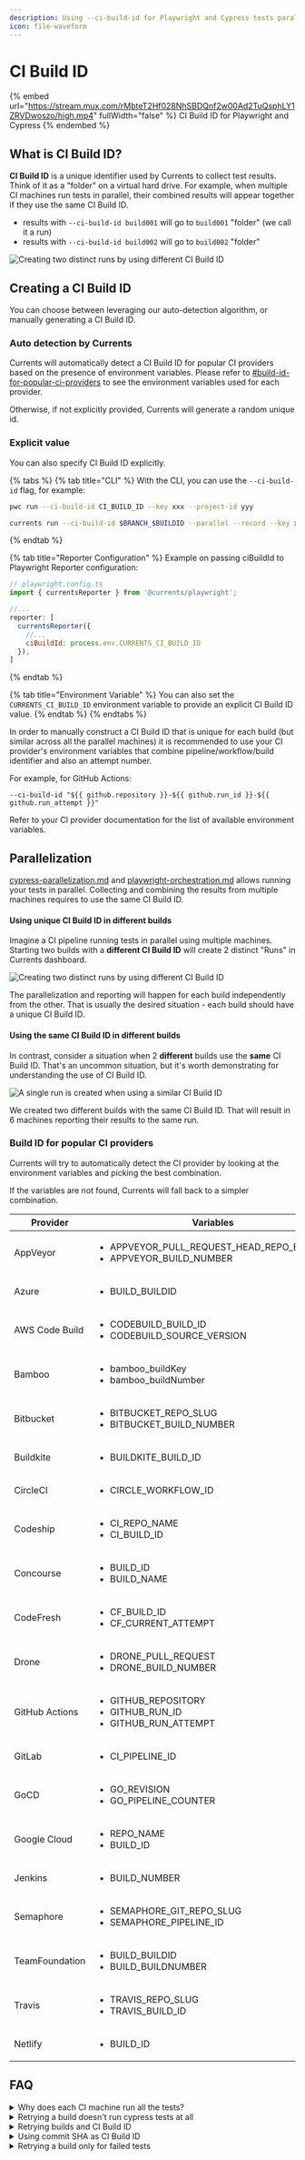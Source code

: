 ```yaml
---
description: Using --ci-build-id for Playwright and Cypress tests parallelization
icon: file-waveform
---
```


# CI Build ID

{% embed url="https://stream.mux.com/rMbteT2Hf028NhSBDQnf2w00Ad2TuQsphLY1ZRVDwoszo/high.mp4" fullWidth="false" %}
CI Build ID for Playwright and Cypress
{% endembed %}

## What is CI Build ID?

**CI Build ID** is a unique identifier used by Currents to collect test results. Think of it as a "folder" on a virtual hard drive. For example, when multiple CI machines run tests in parallel, their combined results will appear together if they use the same CI Build ID.

* results with `--ci-build-id build001` will go to `build001` "folder" (we call it a run)
* results with `--ci-build-id build002` will go to `build002` "folder"

![Creating two distinct runs by using different CI Build ID](../.gitbook/assets/cypress-ci-build-id-different-jobs.png)

## Creating a CI Build ID

You can choose between leveraging our auto-detection algorithm, or manually generating a CI Build ID.&#x20;

### Auto detection by Currents

Currents will automatically detect a CI Build ID for popular CI providers based on the presence of environment variables. Please refer to [#build-id-for-popular-ci-providers](ci-build-id.md#build-id-for-popular-ci-providers "mention") to see the environment variables used for each provider.&#x20;

Otherwise, if not explicitly provided, Currents will generate a random unique id.

### Explicit value

You can also specify CI Build ID explicitly.

{% tabs %}
{% tab title="CLI" %}
With the CLI, you can use the `--ci-build-id` flag, for example:

```bash
pwc run --ci-build-id CI_BUILD_ID --key xxx --project-id yyy
```

```bash
currents run --ci-build-id $BRANCH_$BUILDID --parallel --record --key xxx 
```
{% endtab %}

{% tab title="Reporter Configuration" %}
Example on passing ciBuildId to Playwright Reporter configuration:

```javascript
// playwright.config.ts
import { currentsReporter } from '@currents/playwright';

//...
reporter: [
  currentsReporter({
    //... 
    ciBuildId: process.env.CURRENTS_CI_BUILD_ID
  }),
]
```
{% endtab %}

{% tab title="Environment Variable" %}
You can also set the `CURRENTS_CI_BUILD_ID` environment variable to provide an explicit CI Build ID value.
{% endtab %}
{% endtabs %}

In order to manually construct a CI Build ID that is unique for each build (but similar across all the parallel machines) it is recommended to use your CI provider's environment variables that combine pipeline/workflow/build identifier and also an attempt number.

For example, for GitHub Actions:

```
--ci-build-id "${{ github.repository }}-${{ github.run_id }}-${{ github.run_attempt }}"
```

Refer to your CI provider documentation for the list of available environment variables.

## Parallelization

[cypress-parallelization.md](parallelization-guide/cypress-parallelization.md "mention") and [playwright-orchestration.md](parallelization-guide/pw-parallelization/playwright-orchestration.md "mention") allows running your tests in parallel. Collecting and combining the results from multiple machines requires to use the same CI Build ID.

#### Using unique CI Build ID in different builds

Imagine a CI pipeline running tests in parallel using multiple machines. Starting two builds with a **different CI Build ID** will create 2 distinct "Runs" in Currents dashboard.

![Creating two distinct runs by using different CI Build ID](../.gitbook/assets/cypress-ci-build-id-different-jobs.png)

The parallelization and reporting will happen for each build independently from the other. That is usually the desired situation - each build should have a unique CI Build ID.

#### Using the same CI Build ID in different builds

In contrast, consider a situation when 2 **different** builds use the **same** CI Build ID. That's an uncommon situation, but it's worth demonstrating for understanding the use of CI Build ID.

![A single run is created when using a similar CI Build ID](../.gitbook/assets/cypress-ci-build-id-same-job.png)

We created two different builds with the same CI Build ID. That will result in 6 machines reporting their results to the same run.

### Build ID for popular CI providers

Currents will try to automatically detect the CI provider by looking at the environment variables and picking the best combination.&#x20;

If the variables are not found, Currents will fall back to a simpler combination.

<table><thead><tr><th width="193">Provider</th><th width="317">Variables</th><th>Fallback</th></tr></thead><tbody><tr><td>AppVeyor</td><td><ul><li>APPVEYOR_PULL_REQUEST_HEAD_REPO_BRANCH</li><li>APPVEYOR_BUILD_NUMBER</li></ul></td><td><ul><li>APPVEYOR_BUILD_NUMBER</li></ul></td></tr><tr><td>Azure</td><td><ul><li>BUILD_BUILDID</li></ul></td><td></td></tr><tr><td>AWS Code Build</td><td><ul><li>CODEBUILD_BUILD_ID</li><li>CODEBUILD_SOURCE_VERSION</li></ul></td><td><ul><li>CODEBUILD_BUILD_ID</li></ul></td></tr><tr><td>Bamboo</td><td><ul><li>bamboo_buildKey</li><li>bamboo_buildNumber</li></ul></td><td><ul><li>bamboo_buildKey</li></ul></td></tr><tr><td>Bitbucket</td><td><ul><li>BITBUCKET_REPO_SLUG</li><li>BITBUCKET_BUILD_NUMBER</li></ul></td><td><ul><li>BITBUCKET_BUILD_NUMBER</li></ul></td></tr><tr><td>Buildkite</td><td><ul><li>BUILDKITE_BUILD_ID</li></ul></td><td></td></tr><tr><td>CircleCI</td><td><ul><li>CIRCLE_WORKFLOW_ID</li></ul></td><td><ul><li>CIRCLE_BUILD_NUM</li></ul></td></tr><tr><td>Codeship</td><td><ul><li>CI_REPO_NAME</li><li>CI_BUILD_ID</li></ul></td><td><ul><li>CI_BUILD_ID</li></ul></td></tr><tr><td>Concourse</td><td><ul><li>BUILD_ID</li><li>BUILD_NAME</li></ul></td><td><ul><li>BUILD_ID</li></ul></td></tr><tr><td>CodeFresh</td><td><ul><li>CF_BUILD_ID</li><li>CF_CURRENT_ATTEMPT</li></ul></td><td><ul><li>CF_BUILD_ID</li></ul></td></tr><tr><td>Drone</td><td><ul><li>DRONE_PULL_REQUEST</li><li>DRONE_BUILD_NUMBER</li></ul></td><td><ul><li>DRONE_BUILD_NUMBER</li></ul></td></tr><tr><td>GitHub Actions</td><td><ul><li>GITHUB_REPOSITORY</li><li>GITHUB_RUN_ID</li><li>GITHUB_RUN_ATTEMPT</li></ul></td><td><ul><li>GITHUB_RUN_ID</li></ul></td></tr><tr><td>GitLab</td><td><ul><li>CI_PIPELINE_ID</li></ul></td><td></td></tr><tr><td>GoCD</td><td><ul><li>GO_REVISION</li><li>GO_PIPELINE_COUNTER</li></ul></td><td><ul><li>GO_REVISION</li></ul></td></tr><tr><td>Google Cloud</td><td><ul><li>REPO_NAME</li><li>BUILD_ID</li></ul></td><td><ul><li>BUILD_ID</li></ul></td></tr><tr><td>Jenkins</td><td><ul><li>BUILD_NUMBER</li></ul></td><td></td></tr><tr><td>Semaphore</td><td><ul><li>SEMAPHORE_GIT_REPO_SLUG</li><li>SEMAPHORE_PIPELINE_ID</li></ul></td><td><ul><li>SEMAPHORE_PIPELINE_ID</li></ul></td></tr><tr><td>TeamFoundation</td><td><ul><li>BUILD_BUILDID</li><li>BUILD_BUILDNUMBER</li></ul></td><td><ul><li>BUILD_BUILDID</li></ul></td></tr><tr><td>Travis</td><td><p></p><ul><li>TRAVIS_REPO_SLUG</li><li>TRAVIS_BUILD_ID</li></ul></td><td><ul><li>TRAVIS_BUILD_ID</li></ul></td></tr><tr><td>Netlify</td><td><ul><li>BUILD_ID</li></ul></td><td></td></tr></tbody></table>

## FAQ

<details>

<summary>Why does each CI machine run all the tests?</summary>

One popular and confusing scenario is:

* the first build completes all the tests
* the second build uses the same CI Build ID and immediately finishes without running any test at all

That's because both builds use the same CI Build ID - the second build "joins" an already finished run that has no more tests to execute.

In most chances, each CI machine generates a different CI Build ID. Each unique CI Build ID creates a new run and executes all the tests. Please make sure that you provide the same CI Build ID across different  CI machines that are part of the same build.

</details>

<details>

<summary>Retrying a build doesn't run cypress tests at all</summary>

Most chances you're reusing a CI Build ID for a run that was already completed. In order to create a new run, please use a new, unique CI Build ID.

</details>

<details>

<summary>Retrying builds and CI Build ID</summary>

Imagine a situation

* You start a new build with CI Build ID **build-001**
  * Build completes and reports all the results to Currents Dashboard
  * Currents marks build-001 as "finished" and all the files as completed
* You restart the build (attempt B), but keep the same CI build ID **build-001**
  * Currents considers **build-001** as already completed
  * Currents won't accept new results for **build-001**, because all the results were already reported&#x20;
  * Currents will not send any new files for Cypress orchestration, because build-001 already ran all the spec files on the first attempt

To resolve this ambiguity, we need to have a different CI build ID for each rerun.

Most CI providers provide a different set of environment variables for different attempts and  Currents dashboard can identify it automatically - it will create an entirely new run for retries.

You can also construct an explicit CI Build ID when retrying a build, for example, for GitHub Actions:

```
"${{ github.repository }}-${{ github.run_id }}-${{ github.run_attempt }}"
```

If you are generating CI Build ID manually, please make sure to include the retry/attempt identifier.&#x20;

Please refer to your CI tool documentation to explore what environment variables are available for composing a valid CI Build ID.

</details>

<details>

<summary>Using commit SHA as CI Build ID</summary>

Using commit SHA as a CI Build ID is a valid approach and can work for many setups. However, please be aware that rerunning a build with the same commit SHA can result in a duplicate CI Build ID and prevent orchestration and reporting (see [#faq-retrying-builds-and-ci-build-id](ci-build-id.md#faq-retrying-builds-and-ci-build-id "mention"))

</details>

<details>

<summary>Retrying a build only for failed tests</summary>



TL;DR Currents Dashboard will always run all the tests using the available machines, even for reruns. That's due to the architectural limitations of load balancing.

Some CI providers (e.g. GitLab, GitHub) allow reruns only for the failed containers. Invoking such a rerun will result in:

* a unique CI Build ID would be generated
* it will create a completely new run within the dashboard
* the dashboard will load balance all the specs among all the available containers

So, you end up running all the tests using a just subset of available containers.

We have been experimenting with alternative load-balancing strategies that would allow seamless reruns. Please reach out to our customer support if you want to get updates regarding the progress.

**Please note:** GitLab does not provide a "rerun identifier" within its CI environment. See the WIP [discussion](https://gitlab.com/gitlab-org/gitlab/-/issues/195618#note\_1139938057).

</details>

